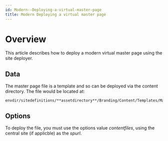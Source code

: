```yaml
---
id: Modern--Deploying-a-virtual-master-page
title: Modern Deploying a virtual master page
---
```


# Overview

This article describes how to deploy a modern virtual master page using the site deployer.

## Data
The master page file is a template and so can be deployed via the content directory. The file would be located at:

    envdir/sitedefinitions/**assetdirectory**/Branding/Content/Templates/MasterPage/VirtualPageMaster.html

## Options
To deploy the file, you must use the options value *contentfiles*, using the central site (if applicble) as the *spurl*.
